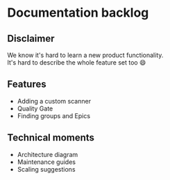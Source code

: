 # Documentation backlog

## Disclaimer

We know it's hard to learn a new product functionality.\
It's hard to describe the whole feature set too :smile:

## Features

* Adding a custom scanner
* Quality Gate
* Finding groups and Epics

## Technical moments&#x20;

* Architecture diagram
* Maintenance guides
* Scaling suggestions
